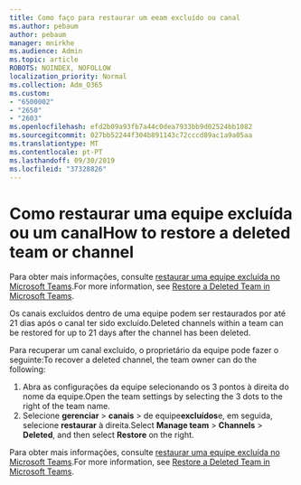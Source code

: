```yaml
---
title: Como faço para restaurar um eeam excluído ou canal
ms.author: pebaum
author: pebaum
manager: mnirkhe
ms.audience: Admin
ms.topic: article
ROBOTS: NOINDEX, NOFOLLOW
localization_priority: Normal
ms.collection: Adm_O365
ms.custom:
- "6500002"
- "2650"
- "2603"
ms.openlocfilehash: efd2b09a93fb7a44c0dea7933bb9d02524bb1082
ms.sourcegitcommit: 027bb52244f304b891143c72cccd89ac1a9a05aa
ms.translationtype: MT
ms.contentlocale: pt-PT
ms.lasthandoff: 09/30/2019
ms.locfileid: "37328826"
---
```

# <a name="how-to-restore-a-deleted-team-or-channel"></a><span data-ttu-id="1ec02-102">Como restaurar uma equipe excluída ou um canal</span><span class="sxs-lookup"><span data-stu-id="1ec02-102">How to restore a deleted team or channel</span></span>

<span data-ttu-id="1ec02-103">Para obter mais informações, consulte [restaurar uma equipe excluída no Microsoft Teams](https://blogs.technet.microsoft.com/skypehybridguy/2017/07/23/restoring-a-deleted-team-in-microsoft-teams).</span><span class="sxs-lookup"><span data-stu-id="1ec02-103">For more information, see [Restore a Deleted Team in Microsoft Teams](https://blogs.technet.microsoft.com/skypehybridguy/2017/07/23/restoring-a-deleted-team-in-microsoft-teams).</span></span>

<span data-ttu-id="1ec02-104">Os canais excluídos dentro de uma equipe podem ser restaurados por até 21 dias após o canal ter sido excluído.</span><span class="sxs-lookup"><span data-stu-id="1ec02-104">Deleted channels within a team can be restored for up to 21 days after the channel has been deleted.</span></span>

<span data-ttu-id="1ec02-105">Para recuperar um canal excluído, o proprietário da equipe pode fazer o seguinte:</span><span class="sxs-lookup"><span data-stu-id="1ec02-105">To recover a deleted channel, the team owner can do the following:</span></span>

1. <span data-ttu-id="1ec02-106">Abra as configurações da equipe selecionando os 3 pontos à direita do nome da equipe.</span><span class="sxs-lookup"><span data-stu-id="1ec02-106">Open the team settings by selecting the 3 dots to the right of the team name.</span></span>
2. <span data-ttu-id="1ec02-107">Selecione **gerenciar** > **canais** > de equipe**excluídos**e, em seguida, selecione **restaurar** à direita.</span><span class="sxs-lookup"><span data-stu-id="1ec02-107">Select **Manage team** > **Channels** > **Deleted**, and then select **Restore** on the right.</span></span>

<span data-ttu-id="1ec02-108">Para obter mais informações, consulte [restaurar uma equipe excluída no Microsoft Teams](https://blogs.technet.microsoft.com/skypehybridguy/2017/07/23/restoring-a-deleted-team-in-microsoft-teams).</span><span class="sxs-lookup"><span data-stu-id="1ec02-108">For more information, see [Restore a Deleted Team in Microsoft Teams](https://blogs.technet.microsoft.com/skypehybridguy/2017/07/23/restoring-a-deleted-team-in-microsoft-teams).</span></span>
